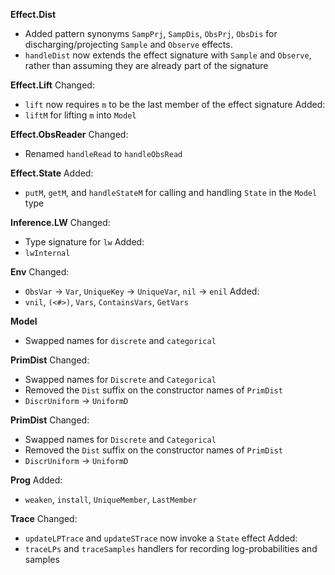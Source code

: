 **Effect.Dist**
- Added pattern synonyms `SampPrj`, `SampDis`, `ObsPrj`, `ObsDis` for discharging/projecting `Sample` and `Observe` effects.
- `handleDist` now extends the effect signature with `Sample` and `Observe`, rather than assuming they are already part of the signature

**Effect.Lift**
Changed:
- `lift` now requires `m` to be the last member of the effect signature
Added:
- `liftM` for lifting `m` into `Model`

**Effect.ObsReader**
Changed:
- Renamed `handleRead` to `handleObsRead`

**Effect.State**
Added:
- `putM`, `getM`, and `handleStateM` for calling and handling `State` in the `Model` type

**Inference.LW**
Changed:
- Type signature for `lw`
Added:
- `lwInternal`

**Env**
Changed:
- `ObsVar` -> `Var`, `UniqueKey` -> `UniqueVar`, `nil` -> `enil`
Added: 
- `vnil`, `(<#>)`, `Vars`, `ContainsVars`, `GetVars`

**Model**
- Swapped names for `discrete` and `categorical` 

**PrimDist**
Changed:
- Swapped names for `Discrete` and `Categorical` 
- Removed the `Dist` suffix on the constructor names of `PrimDist`
- `DiscrUniform` -> `UniformD`

**PrimDist**
Changed:
- Swapped names for `Discrete` and `Categorical` 
- Removed the `Dist` suffix on the constructor names of `PrimDist`
- `DiscrUniform` -> `UniformD`

**Prog**
Added:
- `weaken`, `install`, `UniqueMember`, `LastMember`

**Trace**
Changed:
- `updateLPTrace` and `updateSTrace` now invoke a `State` effect
Added:
- `traceLPs` and `traceSamples` handlers for recording log-probabilities and samples